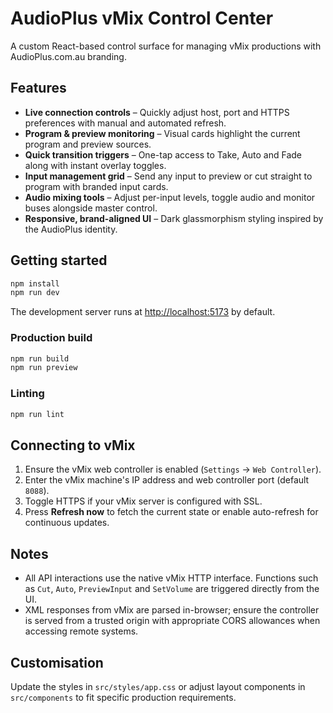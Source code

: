 # AudioPlus vMix Control Center

A custom React-based control surface for managing vMix productions with AudioPlus.com.au branding.

## Features

- **Live connection controls** – Quickly adjust host, port and HTTPS preferences with manual and automated refresh.
- **Program & preview monitoring** – Visual cards highlight the current program and preview sources.
- **Quick transition triggers** – One-tap access to Take, Auto and Fade along with instant overlay toggles.
- **Input management grid** – Send any input to preview or cut straight to program with branded input cards.
- **Audio mixing tools** – Adjust per-input levels, toggle audio and monitor buses alongside master control.
- **Responsive, brand-aligned UI** – Dark glassmorphism styling inspired by the AudioPlus identity.

## Getting started

```bash
npm install
npm run dev
```

The development server runs at [http://localhost:5173](http://localhost:5173) by default.

### Production build

```bash
npm run build
npm run preview
```

### Linting

```bash
npm run lint
```

## Connecting to vMix

1. Ensure the vMix web controller is enabled (`Settings` → `Web Controller`).
2. Enter the vMix machine's IP address and web controller port (default `8088`).
3. Toggle HTTPS if your vMix server is configured with SSL.
4. Press **Refresh now** to fetch the current state or enable auto-refresh for continuous updates.

## Notes

- All API interactions use the native vMix HTTP interface. Functions such as `Cut`, `Auto`, `PreviewInput` and `SetVolume` are triggered directly from the UI.
- XML responses from vMix are parsed in-browser; ensure the controller is served from a trusted origin with appropriate CORS allowances when accessing remote systems.

## Customisation

Update the styles in `src/styles/app.css` or adjust layout components in `src/components` to fit specific production requirements.
